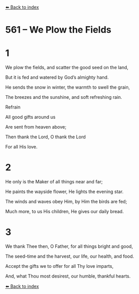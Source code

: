 [⬅️ Back to index](../README.md)

# 561 – We Plow the Fields





# 1

We plow the fields, and scatter the good seed on the land,

But it is fed and watered by God’s almighty hand.

He sends the snow in winter, the warmth to swell the grain,

The breezes and the sunshine, and soft refreshing rain.



Refrain

All good gifts around us

Are sent from heaven above;

Then thank the Lord, O thank the Lord

For all His love.



# 2

He only is the Maker of all things near and far;

He paints the wayside flower, He lights the evening star.

The winds and waves obey Him, by Him the birds are fed;

Much more, to us His children, He gives our daily bread.



# 3

We thank Thee then, O Father, for all things bright and good,

The seed-time and the harvest, our life, our health, and food.

Accept the gifts we to offer for all Thy love imparts,

And, what Thou most desirest, our humble, thankful hearts.

[⬅️ Back to index](../README.md)
